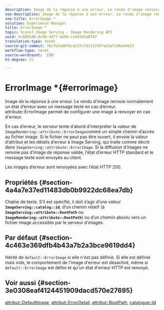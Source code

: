 ```yaml
---
description: Image de la réponse à une erreur. Le rendu d’image renvoie normalement un état d’erreur avec un message texte en cas d’erreur. L'attribut ErrorImage permet de configurer une image à renvoyer en cas d'erreur.
seo-description: Image de la réponse à une erreur. Le rendu d’image renvoie normalement un état d’erreur avec un message texte en cas d’erreur. L'attribut ErrorImage permet de configurer une image à renvoyer en cas d'erreur.
seo-title: ErrorImage *
solution: Experience Manager
title: ErrorImage *
topic: Scene7 Image Serving - Image Rendering API
uuid: 6c8801d0-8cd0-4477-9a60-ccbb343a0747
translation-type: tm+mt
source-git-commit: 7bc7b3a86fbcdc57cfdc31745fae3afc06e44b15
workflow-type: tm+mt
source-wordcount: '238'
ht-degree: 1%

---
```



# ErrorImage *{#errorimage}

Image de la réponse à une erreur. Le rendu d’image renvoie normalement un état d’erreur avec un message texte en cas d’erreur. attribute::ErrorImage permet de configurer une image à renvoyer en cas d&#39;erreur.

En cas d’erreur, le serveur tente d’abord d’interpréter la valeur de `ImageRendering::attribute::ErrorImage`comme un simple chemin d’accès au fichier image. Si le fichier ne peut pas être ouvert, il envoie la valeur d’attribut et les détails d’erreur à Image Serving, qui traite comme décrit dans `ImageServing::attribute::ErrorImage`. Si la diffusion d’images ne renvoie pas d’image de réponse valide, l’état d’erreur HTTP standard et le message texte sont envoyés au client.

Les images d’erreur sont renvoyées avec l’état HTTP 200.

## Propriétés {#section-4a4a7e37ed11483db0b9922dc68ea7db}

Chaîne de texte. S’il est spécifié, il doit s’agir d’une valeur **`ImageServing::catalog::id`**, d’un chemin relatif (à **`ImageServing::attribute::RootPath`** ou **`ImageRendering::attribute::RootPath`**) ou d’un chemin absolu vers un fichier image accessible par le serveur d’images.

## Par défaut {#section-4c463e369dfb4b43a7b2a3bce9619dd4}

Hérité de `default::ErrorImage` si elle n&#39;est pas définie. Si elle est définie mais vide, le comportement de l&#39;image d&#39;erreur est désactivé, même si `default::ErrorImage` est défini et qu&#39;un état d&#39;erreur HTTP est renvoyé.

## Voir aussi {#section-3e0308eaf4124451909dacd570e27695}

[attribut::DefaultImage](../../../../../ir-api/material-cat/image-rendering-api-ref/c-ir-material-catalog/c-ir-attributes-reference/r-ir-defaultpix.md#reference-102c98f9b5d24d2aaaeb756653fb0e6f),  [attribut::ErrorDetail](../../../../../ir-api/material-cat/image-rendering-api-ref/c-ir-material-catalog/c-ir-attributes-reference/r-ir-errordetail.md#reference-123b56eed6cf49cea6e0490672b7c53b),  [attribut::RootPath](../../../../../ir-api/material-cat/image-rendering-api-ref/c-ir-material-catalog/c-ir-attributes-reference/r-ir-rootpath.md#reference-a4d7c96b62e14fcbad1740c702f160f3),  [catalogue::Id](../../../../../ir-api/material-cat/image-rendering-api-ref/c-ir-material-catalog/c-ir-material-data-reference/r-ir-id.md#reference-cba2a53a952e403fb57a4e8569f9cf85)

